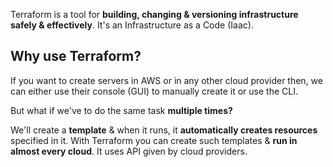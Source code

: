 Terraform is a tool for **building, changing & versioning infrastructure safely & effectively**. It's an Infrastructure as a Code (Iaac).

## Why use Terraform?

If you want to create servers in AWS or in any other cloud provider then, we can either use their console (GUI) to manually create it or use the CLI.

But what if we've to do the same task **multiple times?**

We'll create a **template** & when it runs, it **automatically creates resources** specified in it.
With Terraform you can create such templates & **run in almost every cloud**. It uses API given by cloud providers.
